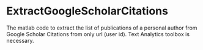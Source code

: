 # ExtractGoogleScholarCitations
The matlab code to extract the list of publications of a personal author from Google Scholar Citations from only url (user id).  Text Analytics toolbox is necessary.

